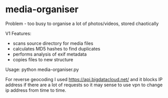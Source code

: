 # media-organiser

Problem - too busy to organise a lot of photos/videos, stored chaotically

V1 Features:
- scans source directory for media files
- calculates MD5 hashes to find duplicates
- performs analysis of exif metadata
- copies files to new structure
  <year>
    <country>
    <unknown location>

Usage:
      python media-organiser.py <source directory> <destination directory>

For reverse geocoding I used https://api.bigdatacloud.net/ and it blocks IP address if there are a lot of requests so it may sense to use vpn to change ip address from time to time.


